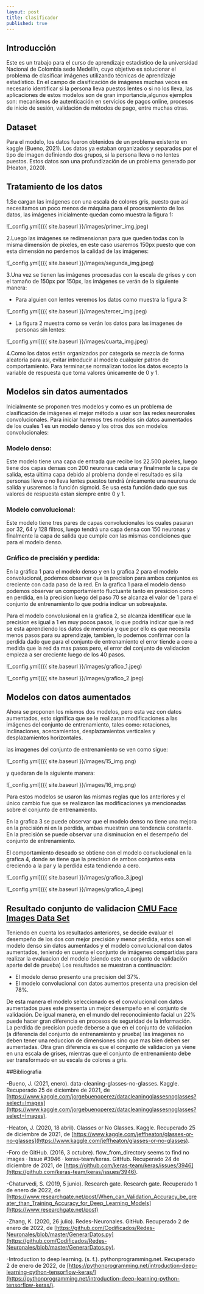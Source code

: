 ```yaml
---
layout: post
title: Clasificador
published: true
---
```

## Introducción
Este es un trabajo para el curso de aprendizaje estadístico de la universidad Nacional de Colombia sede Medellín, cuyo objetivo es solucionar el problema de clasificar imágenes utilizando técnicas de aprendizaje estadístico. En el campo de clasificación de imágenes muchas veces es necesario identificar si la persona lleva puestos lentes o si no los lleva, las aplicaciones de estos modelos son de gran importancia,algunos ejemplos son: mecanismos de autenticación en servicios de pagos online, procesos de inicio de sesión, validación de métodos de pago, entre muchas otras.

## Dataset
Para el modelo, los datos fueron obtenidos de un problema existente en kaggle (Bueno, 2021). Los datos ya estaban organizados y separados por el tipo de imagen definiendo dos grupos, si la persona lleva o no lentes puestos. Estos datos son una profundización de un problema generado por (Heaton, 2020).

## Tratamiento de los datos
1.Se cargan las imágenes con una escala de colores gris, puesto que así necesitamos un poco menos de máquina para el procesamiento de los datos, las imágenes inicialmente quedan como muestra la figura 1:

![_config.yml]({{ site.baseurl }}/images/primer_img.jpeg)

2.Luego las imágenes se redimensionan para que queden todas con la misma dimensión de pixeles, en este caso usaremos 150px puesto que con esta dimensión no perdemos la calidad de las imágenes:

![_config.yml]({{ site.baseurl }}/images/segunda_img.jpeg)

3.Una vez se tienen las imágenes procesadas con la escala de grises y con el tamaño de 150px por 150px, las imágenes se verán de la siguiente manera:

- Para alguien con lentes veremos los datos como muestra la figura 3:

![_config.yml]({{ site.baseurl }}/images/tercer_img.jpeg)


- La figura 2 muestra como se verán los datos para las imagenes de personas sin lentes:

![_config.yml]({{ site.baseurl }}/images/cuarta_img.jpeg)


4.Como los datos están organizados por categoría se mezcla de forma aleatoria para así, evitar introducir al modelo cualquier patron de comportamiento.
Para terminar,se normalizan todos los datos excepto la variable de respuesta que toma valores únicamente de 0 y 1.


## Modelos sin datos aumentados

Inicialmente se proponen tres modelos y como es un problema de clasificación de imágenes el mejor método a usar son las redes neuronales convolucionales. Para iniciar haremos tres modelos sin datos aumentados de los cuales 1 es un modelo denso y los otros dos son modelos convolucionales:

### Modelo denso:
Este modelo tiene una capa de entrada que recibe los 22.500 pixeles, luego tiene dos capas densas con 200 neuronas cada una y finalmente la capa de salida, esta última capa debido al problema donde el resultado es si la personas lleva o no lleva lentes puestos tendrá únicamente una neurona de salida y usaremos la función sigmoid. Se usa esta función dado que sus valores de respuesta estan siempre entre 0 y 1.

### Modelo convolucional:
Este modelo tiene tres pares de capas convolucionales los cuales pasaran por 32, 64 y 128 filtros, luego tendrá una capa densa con 150 neuronas y finalmente la capa de salida que cumple con las mismas condiciones que para el modelo denso.



### Gráfico de precisión y perdida:
En la gráfica 1 para el modelo denso y en la grafica 2 para el modelo convolucional, podemos observar que la precision para ambos conjuntos es creciente con cada paso de la red. En la grafica 1 para el modelo denso podemos observar un comportamiento fluctuante tanto en presicion como en perdida, en la precision luego del paso 70 se alcanza el valor de 1 para el conjunto de entrenamiento lo que podria indicar un sobreajuste.

Para el modelo convolusional en la grafica 2, se alcanza identificar que la precision es igual a 1 en muy pocos pasos, lo que podria indicar que la red se esta aprendiendo los datos de memoria y que por ello es que necesita menos pasos para su aprendizaje, tambien, lo podemos confirmar con la perdida dado que para el conjunto de entrenamiento el error tiende a cero a medida que la red da mas pasos pero, el error del conjunto de validacion empieza a ser creciente luego de los 40 pasos.

![_config.yml]({{ site.baseurl }}/images/grafico_1.jpeg)


![_config.yml]({{ site.baseurl }}/images/grafico_2.jpeg)



## Modelos con datos aumentados

Ahora se proponen los mismos dos modelos, pero esta vez con datos aumentados, esto significa que se le realizaran modificaciones a las imágenes del conjunto de entrenamiento, tales como: rotaciones, inclinaciones, acercamientos, desplazamientos verticales y desplazamientos horizontales. 

las imagenes del conjunto de entrenamiento se ven como sigue:

![_config.yml]({{ site.baseurl }}/images/15_img.png)

y quedaran de la siguiente manera:

![_config.yml]({{ site.baseurl }}/images/16_img.png)


Para estos modelos se usaron las mismas reglas que los anteriores y el único cambio fue que se realizaron las modificaciones ya mencionadas sobre el conjunto de entrenamiento.

En la grafica 3 se puede observar que el modelo denso no tiene una mejora en la precisión ni en la perdida, ambas muestran una tendencia constante. En la precisión se puede observar una disminucion en el desempeño del conjunto de entrenamiento.

El comportamiento deseado se obtiene con el modelo convolucional en la grafica 4, donde se tiene que la precision de ambos conjuntos esta creciendo a la par y la perdida esta tendiendo a cero.


![_config.yml]({{ site.baseurl }}/images/grafico_3.jpeg)


![_config.yml]({{ site.baseurl }}/images/grafico_4.jpeg)



## Resultado conjunto de validacion [CMU Face Images Data Set](http://archive.ics.uci.edu/ml/datasets/cmu+face+images)

Teniendo en cuenta los resultados anteriores, se decide evaluar el desempeño de los dos con mejor precisión y menor pérdida, estos son el modelo  denso sin datos aumentados y el modelo convolucional con datos aumentados, teniendo en cuenta el conjunto de imágenes compartidas para realizar la evaluacion del modelo (siendo este un conjunto de validación aparte del de prueba) 
Los resultados se muestran a continuación: 

- El modelo denso presento una precision del 37%.
- El modelo convolucional con datos aumentos presenta una precision del 78%.

De esta manera el modelo seleccionado es el convolucional con datos aumentados pues este presenta un mejor desempeño en el conjunto de validación. De igual manera, en el mundo del reconocimiento facial un 22% puede hacer gran diferencia en procesos de seguridad de la información. La perdida de precision puede deberse a que en el conjunto de validacion (a diferencia del conjunto de entrenamiento y prueba) las imagenes no deben tener una reduccion de dimensiones sino que mas bien deben ser aumentadas. Otra gran diferencia es que el conjunto de validacion ya viene en una escala de grises, mientras que el conjunto de entrenamiento debe ser transformado en su escala de colores a gris.

##Bibliografia

-Bueno, J. (2021, enero). data-cleaning-glasses-no-glasses. Kaggle. Recuperado 25 de diciembre de 2021, de [https://www.kaggle.com/jorgebuenoperez/datacleaningglassesnoglasses?select=Images](https://www.kaggle.com/jorgebuenoperez/datacleaningglassesnoglasses?select=Images).

-Heaton, J. (2020, 18 abril). Glasses or No Glasses. Kaggle. Recuperado 25 de diciembre de 2021, de [https://www.kaggle.com/jeffheaton/glasses-or-no-glasses](https://www.kaggle.com/jeffheaton/glasses-or-no-glasses).

-Foro de GitHub. (2016, 3 octubre). flow_from_directory seems to find no images · Issue #3946 · keras-team/keras. GitHub. Recuperado 24 de diciembre de 2021, de [https://github.com/keras-team/keras/issues/3946](https://github.com/keras-team/keras/issues/3946).

-Chaturvedi, S. (2019, 5 junio). Research gate. Research gate. Recuperado 1 de enero de 2022, de [https://www.researchgate.net/post/When_can_Validation_Accuracy_be_greater_than_Training_Accuracy_for_Deep_Learning_Models](https://www.researchgate.net/post)

-Zhang, K. (2020, 26 julio). Redes-Neuronales. GitHub. Recuperado 2 de enero de 2022, de [https://github.com/Codificados/Redes-Neuronales/blob/master/GenerarDatos.py](https://github.com/Codificados/Redes-Neuronales/blob/master/GenerarDatos.py).

-Introduction to deep learning. (s. f.). pythonprogramming.net. Recuperado 2 de enero de 2022, de [https://pythonprogramming.net/introduction-deep-learning-python-tensorflow-keras/](https://pythonprogramming.net/introduction-deep-learning-python-tensorflow-keras/).
